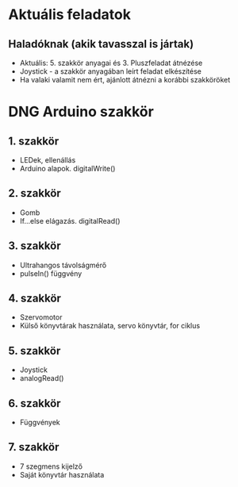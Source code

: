 # Aktuális feladatok
## Haladóknak (akik tavasszal is jártak)
* Aktuális: 5. szakkör anyagai és 3. Pluszfeladat átnézése
* Joystick - a szakkör anyagában leírt feladat elkészítése
* Ha valaki valamit nem ért, ajánlott átnézni a korábbi szakköröket

# DNG Arduino szakkör
## 1. szakkör
* LEDek, ellenállás
* Arduino alapok. digitalWrite() 
## 2. szakkör
* Gomb
* If...else elágazás. digitalRead()
## 3. szakkör
* Ultrahangos távolságmérő
* pulseIn() függvény
## 4. szakkör
* Szervomotor
* Külső könyvtárak használata, servo könyvtár, for ciklus
## 5. szakkör
* Joystick
* analogRead()
## 6. szakkör
* Függvények
## 7. szakkör
* 7 szegmens kijelző
* Saját könyvtár használata
